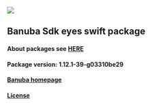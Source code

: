 [![](https://www.banuba.com/hubfs/Banuba_November2018/Images/Banuba%20SDK.png)](https://docs.banuba.com/face-ar-sdk-v1/ios/ios_overview)

## Banuba Sdk eyes swift package

#### About packages see [HERE](https://docs.banuba.com/face-ar-sdk-v1/ios/ios_packages)

#### Package version: **1.12.1-39-g03310be29**

#### **[Banuba homepage](https://banuba.com)**

#### **[License](https://www.banuba.com/terms)**

